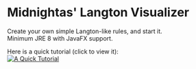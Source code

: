 # Midnightas' Langton Visualizer
Create your own simple Langton-like rules, and start it.  
Minimum JRE 8 with JavaFX support.

Here is a quick tutorial (click to view it):  
[![A Quick Tutorial](https://img.youtube.com/vi/fnt03f19t04/0.jpg)](https://www.youtube.com/watch?v=fnt03f19t04)
